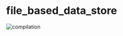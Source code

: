 # file_based_data_store

![compilation](.https://github.com/shushill/file_based_data_store/blob/main/Screenshot%20from%202021-01-01%2020-23-15.png)
